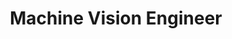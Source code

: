 ---
layout: content

number: 1
company: "UCSF Proctor Foundation"
period: "May, 2015 - present"
supervisor: Dr. Travis Porco
title: "Machine Vision Engineer "
location: "San Francisco, CA"
description: "Funded by a grand, I investigated and developed a pipeline and machine learning algorithms to classify images of eyelids. I worked with the PI to define the direction of the project and was the principal developer of the grading application."
---
